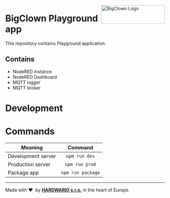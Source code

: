 <a href="https://www.bigclown.com/"><img src="https://bigclown.sirv.com/logo.png" width="200" height="59" alt="BigClown Logo" align="right"></a>

# BigClown Playground app

This repository contains Playground application.

## Contains
- NodeRED instance
- NodeRED Dashboard
- MQTT logger
- MQTT broker

# Development

# Commands

|       Meaning      |      Command      |
| ------------------ | :---------------: |
| Development server |   `npm run dev`   |
| Production server  |   `npm run prod`  |
| Package app        | `npm run package` |

---

Made with &#x2764;&nbsp; by [**HARDWARIO s.r.o.**](https://www.hardwario.com/) in the heart of Europe.
